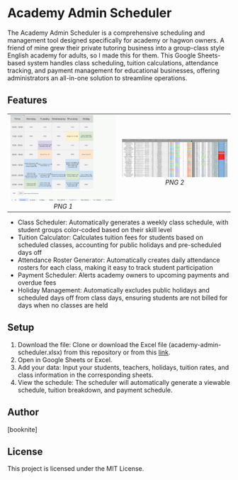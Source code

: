 # Academy Admin Scheduler

The Academy Admin Scheduler is a comprehensive scheduling and management tool designed specifically for academy or hagwon owners. A friend of mine grew their private tutoring business into a group-class style English academy for adults, so I made this for them. This Google Sheets-based system handles class scheduling, tuition calculations, attendance tracking, and payment management for educational businesses, offering administrators an all-in-one solution to streamline operations.

## Features
<table>
  <tr>
    <td align="center">
      <img src="academy-admin-scheduler-img-1.png" alt="Naver Map Scraper Demo 1" width="350"/>
      <br />
      <em>PNG 1</em>
    </td>
    <td align="center">
      <img src="academy-admin-scheduler-img-2.png" alt="Naver Map Scraper Demo 2" width="350"/>
      <br />
      <em>PNG 2</em>
    </td>
  </tr>
</table>

* Class Scheduler: Automatically generates a weekly class schedule, with student groups color-coded based on their skill level
* Tuition Calculator: Calculates tuition fees for students based on scheduled classes, accounting for public holidays and pre-scheduled days off
* Attendance Roster Generator: Automatically creates daily attendance rosters for each class, making it easy to track student participation
* Payment Scheduler: Alerts academy owners to upcoming payments and overdue fees
* Holiday Management: Automatically excludes public holidays and scheduled days off from class days, ensuring students are not billed for days when no classes are held

## Setup

1. Download the file: Clone or download the Excel file (academy-admin-scheduler.xlsx) from this repository or from this [link](https://docs.google.com/spreadsheets/d/1ZTpfdRSxcI8C-x1T0WUDKbrg1Y-GgwgnqSH-qNFdVz8/edit?usp=sharing).
2. Open in Google Sheets or Excel.
3. Add your data: Input your students, teachers, holidays, tuition rates, and class information in the corresponding sheets.
4. View the schedule: The scheduler will automatically generate a viewable schedule, tuition breakdown, and payment schedule.

## Author

[booknite]

## License

This project is licensed under the MIT License.


